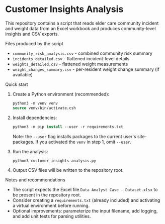 # Customer Insights Analysis

This repository contains a script that reads elder care community incident and weight data from an Excel workbook and produces community-level insights and CSV exports.

Files produced by the script

- `community_risk_analysis.csv` - combined community risk summary
- `incidents_detailed.csv` - flattened incident-level details
- `weights_detailed.csv` - flattened weight measurements
- `weight_changes_summary.csv` - per-resident weight change summary (if available)

Quick start

1. Create a Python environment (recommended):

   ```csh
   python3 -m venv venv
   source venv/bin/activate.csh
   ```

2. Install dependencies:

   ```csh
   python3 -m pip install --user -r requirements.txt
   ```

   Note: the `--user` flag installs packages to the current user's site-packages. If you activated the `venv` in step 1, omit `--user`.

3. Run the analysis:

   ```csh
   python3 customer-insights-analysis.py
   ```

4. Output CSV files will be written to the repository root.

Notes and recommendations

- The script expects the Excel file `Data Analyst Case - Dataset.xlsx` to be present in the repository root.
- Consider creating a `requirements.txt` (already included) and activating a virtual environment before running.
- Optional improvements: parameterize the input filename, add logging, and add unit tests for parsing utilities.

